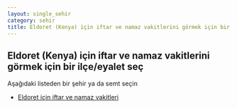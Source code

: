 ```yaml
---
layout: single_sehir
category: sehir
title: Eldoret (Kenya) için iftar ve namaz vakitlerini görmek için bir ilçe/eyalet seç
---
```



## Eldoret (Kenya) için iftar ve namaz vakitlerini görmek için bir ilçe/eyalet seç

Aşağıdaki listeden bir şehir ya da semt seçin


* [Eldoret için iftar ve namaz vakitleri](/iftar.html?sehir=Eldoret&ulke=Kenya&state=Eldoret)
